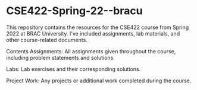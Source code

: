 # CSE422-Spring-22--bracu

This repository contains the resources for the CSE422 course from Spring 2022 at BRAC University. I've included assignments, lab materials, and other course-related documents.

Contents
Assignments: All assignments given throughout the course, including problem statements and solutions.

Labs: Lab exercises and their corresponding solutions.

Project Work: Any projects or additional work completed during the course.
